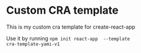 # Custom CRA template

This is my custom cra template for create-react-app

Use it by running
<code>npm init react-app <project-name> --template cra-template-yami-v1</code>
